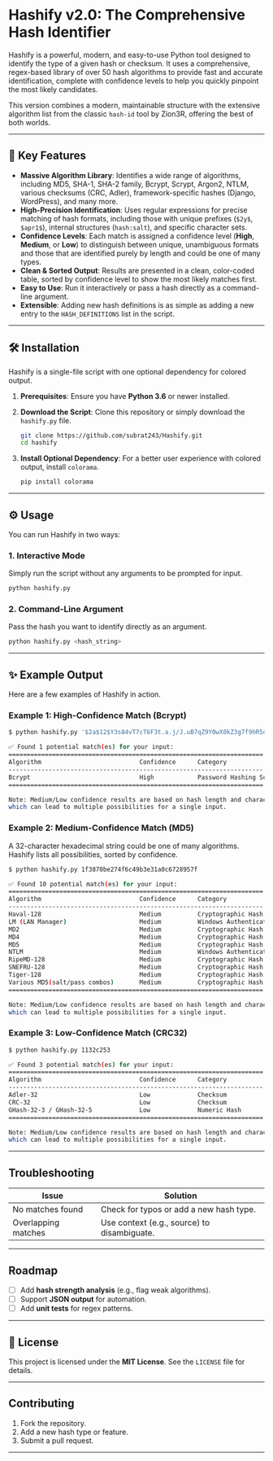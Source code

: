 # Hashify v2.0: The Comprehensive Hash Identifier

Hashify is a powerful, modern, and easy-to-use Python tool designed to identify the type of a given hash or checksum. It uses a comprehensive, regex-based library of over 50 hash algorithms to provide fast and accurate identification, complete with confidence levels to help you quickly pinpoint the most likely candidates.

This version combines a modern, maintainable structure with the extensive algorithm list from the classic `hash-id` tool by Zion3R, offering the best of both worlds.

-----

## 🚀 Key Features

  * **Massive Algorithm Library**: Identifies a wide range of algorithms, including MD5, SHA-1, SHA-2 family, Bcrypt, Scrypt, Argon2, NTLM, various checksums (CRC, Adler), framework-specific hashes (Django, WordPress), and many more.
  * **High-Precision Identification**: Uses regular expressions for precise matching of hash formats, including those with unique prefixes (`$2y$`, `$apr1$`), internal structures (`hash:salt`), and specific character sets.
  * **Confidence Levels**: Each match is assigned a confidence level (**High**, **Medium**, or **Low**) to distinguish between unique, unambiguous formats and those that are identified purely by length and could be one of many types.
  * **Clean & Sorted Output**: Results are presented in a clean, color-coded table, sorted by confidence level to show the most likely matches first.
  * **Easy to Use**: Run it interactively or pass a hash directly as a command-line argument.
  * **Extensible**: Adding new hash definitions is as simple as adding a new entry to the `HASH_DEFINITIONS` list in the script.

-----

## 🛠️ Installation

Hashify is a single-file script with one optional dependency for colored output.

1.  **Prerequisites**: Ensure you have **Python 3.6** or newer installed.

2.  **Download the Script**: Clone this repository or simply download the `hashify.py` file.

    ```bash
    git clone https://github.com/subrat243/Hashify.git
    cd hashify
    ```

3.  **Install Optional Dependency**: For a better user experience with colored output, install `colorama`.

    ```bash
    pip install colorama
    ```

-----

## ⚙️ Usage

You can run Hashify in two ways:

### 1\. Interactive Mode

Simply run the script without any arguments to be prompted for input.

```bash
python hashify.py
```

### 2\. Command-Line Argument

Pass the hash you want to identify directly as an argument.

```bash
python hashify.py <hash_string>
```

-----

## ✨ Example Output

Here are a few examples of Hashify in action.

### Example 1: High-Confidence Match (Bcrypt)

```bash
$ python hashify.py '$2a$12$Y3s84vT7cT6F3t.a.j/J.uB7qZ9Y0wX0kZ3g7f9hR5qE6lI8wO4uO'

✅ Found 1 potential match(es) for your input:
======================================================================
Algorithm                           Confidence      Category
----------------------------------------------------------------------
Bcrypt                              High            Password Hashing Scheme
======================================================================

Note: Medium/Low confidence results are based on hash length and character set,
which can lead to multiple possibilities for a single input.
```

### Example 2: Medium-Confidence Match (MD5)

A 32-character hexadecimal string could be one of many algorithms. Hashify lists all possibilities, sorted by confidence.

```bash
$ python hashify.py 1f3870be274f6c49b3e31a0c6728957f

✅ Found 10 potential match(es) for your input:
======================================================================
Algorithm                           Confidence      Category
----------------------------------------------------------------------
Haval-128                           Medium          Cryptographic Hash
LM (LAN Manager)                    Medium          Windows Authentication (Outdated)
MD2                                 Medium          Cryptographic Hash
MD4                                 Medium          Cryptographic Hash
MD5                                 Medium          Cryptographic Hash
NTLM                                Medium          Windows Authentication
RipeMD-128                          Medium          Cryptographic Hash
SNEFRU-128                          Medium          Cryptographic Hash
Tiger-128                           Medium          Cryptographic Hash
Various MD5(salt/pass combos)       Medium          Cryptographic Hash (MD5 Family)
======================================================================

Note: Medium/Low confidence results are based on hash length and character set,
which can lead to multiple possibilities for a single input.
```

### Example 3: Low-Confidence Match (CRC32)

```bash
$ python hashify.py 1132c253

✅ Found 3 potential match(es) for your input:
======================================================================
Algorithm                           Confidence      Category
----------------------------------------------------------------------
Adler-32                            Low             Checksum
CRC-32                              Low             Checksum
GHash-32-3 / GHash-32-5             Low             Numeric Hash
======================================================================

Note: Medium/Low confidence results are based on hash length and character set,
which can lead to multiple possibilities for a single input.
```

-----

## Troubleshooting

| Issue                  | Solution                                  |
|------------------------|-------------------------------------------|
| No matches found       | Check for typos or add a new hash type.   |
| Overlapping matches    | Use context (e.g., source) to disambiguate. |

---

## Roadmap

- [ ] Add **hash strength analysis** (e.g., flag weak algorithms).
- [ ] Support **JSON output** for automation.
- [ ] Add **unit tests** for regex patterns.

---

## 📄 License

This project is licensed under the **MIT License**. See the `LICENSE` file for details.

---

## Contributing

1. Fork the repository.
2. Add a new hash type or feature.
3. Submit a pull request.

---
